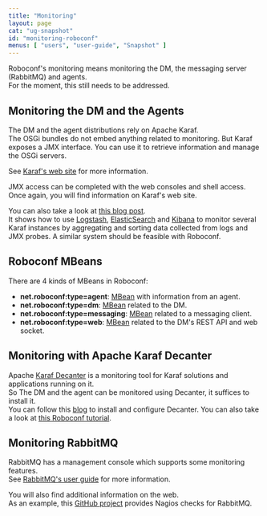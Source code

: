 ```yaml
---
title: "Monitoring"
layout: page
cat: "ug-snapshot"
id: "monitoring-roboconf"
menus: [ "users", "user-guide", "Snapshot" ]
---
```


Roboconf's monitoring means monitoring the DM, the messaging server (RabbitMQ) and agents.  
For the moment, this still needs to be addressed.


## Monitoring the DM and the Agents

The DM and the agent distributions rely on Apache Karaf.  
The OSGi bundles do not embed anything related to monitoring. But Karaf
exposes a JMX interface. You can use it to retrieve information and manage
the OSGi servers.

See [Karaf's web site](http://karaf.apache.org/manual/latest/) for more information.

JMX access can be completed with the web consoles and shell access.  
Once again, you will find information on Karaf's web site.

You can also take a look at [this blog post](http://blog.nanthrax.net/2014/03/apache-karaf-cellar-camel-activemq-monitoring-with-elk-elasticsearch-logstash-and-kibana/).  
It shows how to use [Logstash](http://logstash.net/), [ElasticSearch](http://www.elasticsearch.org) and 
[Kibana](http://www.elasticsearch.org/overview/kibana) to monitor several Karaf instances by aggregating and sorting
data collected from logs and JMX probes. A similar system should be feasible with Roboconf.


## Roboconf MBeans

There are 4 kinds of MBeans in Roboconf:

* **net.roboconf:type=agent**: [MBean](https://github.com/roboconf/roboconf-platform/blob/master/core/roboconf-agent/src/main/java/net/roboconf/agent/jmx/PluginStatsMBean.java) with information from an agent.
* **net.roboconf:type=dm**: [MBean](https://github.com/roboconf/roboconf-platform/blob/master/core/roboconf-dm/src/main/java/net/roboconf/dm/jmx/ManagerMBean.java) related to the DM.
* **net.roboconf:type=messaging**: [MBean](https://github.com/roboconf/roboconf-platform/blob/master/core/roboconf-messaging-api/src/main/java/net/roboconf/messaging/api/jmx/MessagingApiMBean.java) related to a messaging client.
* **net.roboconf:type=web**: [MBean](https://github.com/roboconf/roboconf-platform/blob/master/core/roboconf-dm-rest-services/src/main/java/net/roboconf/dm/rest/services/jmx/RestServicesMBean.java) related to the DM's REST API and web socket.


## Monitoring with Apache Karaf Decanter

Apache [Karaf Decanter](http://karaf.apache.org/manual/decanter/latest-1/index.html) is a monitoring tool for Karaf solutions and applications running on it.  
So The DM and the agent can be monitored using Decanter, it suffices to install it.  
You can follow this [blog](http://blog.nanthrax.net/2015/07/monitoring-and-alerting-with-apache-karaf-decanter/) to install and configure Decanter.
You can also take a look at [this Roboconf tutorial](tutorial-monitoring-roboconf-with-apache-decanter.html).


## Monitoring RabbitMQ

RabbitMQ has a management console which supports some monitoring features.  
See [RabbitMQ's user guide](http://www.rabbitmq.com/management.html) for more information.

You will also find additional information on the web.  
As an example, this [GitHub project](https://github.com/jamesc/nagios-plugins-rabbitmq) provides Nagios checks for RabbitMQ. 
